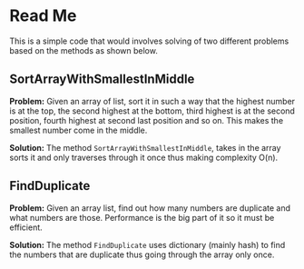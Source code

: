 # Read Me
This is a simple code that would involves solving of two different problems based on the methods as shown below.

## SortArrayWithSmallestInMiddle
**Problem:** Given an array of list, sort it in such a way that the highest number is at the top, the second highest at the bottom, third highest is at the second position, fourth highest at second last position and so on. This makes the smallest number come in the middle.

**Solution:** The method `SortArrayWithSmallestInMiddle`, takes in the array sorts it and only traverses through it once thus making complexity O(n).

## FindDuplicate
**Problem:** Given an array list, find out how many numbers are duplicate and what numbers are those. Performance is the big part of it so it must be efficient. 

**Solution:** The method `FindDuplicate` uses dictionary (mainly hash) to find the numbers that are duplicate thus going through the array only once.
